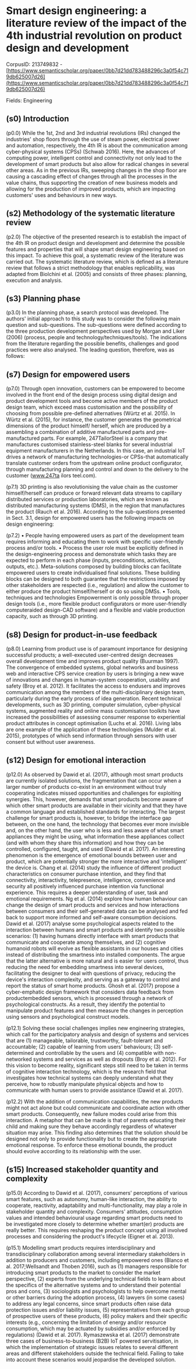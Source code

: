 # Smart design engineering: a literature review of the impact of the 4th industrial revolution on product design and development

CorpusID: 213749832 - [https://www.semanticscholar.org/paper/0bb7d21dd783488296c3a0f54c719db625007d26](https://www.semanticscholar.org/paper/0bb7d21dd783488296c3a0f54c719db625007d26)

Fields: Engineering

## (s0) Introduction
(p0.0) While the 1st, 2nd and 3rd industrial revolutions (IRs) changed the industries' shop floors through the use of steam power, electrical power and automation, respectively, the 4th IR is about the communication among cyber-physical systems (CPSs) (Schwab 2016). Here, the advances of computing power, intelligent control and connectivity not only lead to the development of smart products but also allow for radical changes in several other areas. As in the previous IRs, sweeping changes in the shop floor are causing a cascading effect of changes through all the processes in the value chains, thus supporting the creation of new business models and allowing for the production of improved products, which are impacting customers' uses and behaviours in new ways.
## (s2) Methodology of the systematic literature review
(p2.0) The objective of the presented research is to establish the impact of the 4th IR on product design and development and determine the possible features and properties that will shape smart design engineering based on this impact. To achieve this goal, a systematic review of the literature was carried out. The systematic literature review, which is defined as a literature review that follows a strict methodology that enables replicability, was adapted from Biolchini et al. (2005) and consists of three phases: planning, execution and analysis.
## (s3) Planning phase
(p3.0) In the planning phase, a search protocol was developed. The authors' initial approach to this study was to consider the following main question and sub-questions. The sub-questions were defined according to the three production development perspectives used by Morgan and Liker (2006) (process, people and technology/techniques/tools). The indications from the literature regarding the possible benefits, challenges and good practices were also analysed. The leading question, therefore, was as follows:
## (s7) Design for empowered users
(p7.0) Through open innovation, customers can be empowered to become involved in the front end of the design process using digital design and product development tools and become active members of the product design team, which exceed mass customisation and the possibility of choosing from possible pre-defined alternatives (Würtz et al. 2015). In Würtz et al. (2015), for instance, the customer generates the geometrical dimensions of the product himself/ herself, which are produced by a assembling a combination of additive manufactured parts and pre-manufactured parts. For example, 247TailorSteel is a company that manufactures customised stainless-steel blanks for several industrial equipment manufacturers in the Netherlands. In this case, an industrial IoT drives a network of manufacturing technologies-or CPSs-that automatically translate customer orders from the upstream online product configurator, through manufacturing planning and control and down to the delivery to the customer (www.247ta ilors teel.com).

(p7.1) 3D printing is also revolutionising the value chain as the customer himself/herself can produce or forward relevant data streams to capillary distributed services or production laboratories, which are known as distributed manufacturing systems (DMS), in the region that manufactures the product (Rauch et al. 2016). According to the sub-questions presented in Sect. 3.1, design for empowered users has the following impacts on design engineering:

(p7.2) • People having empowered users as part of the development team requires informing and educating them to work with specific user-friendly process and/or tools. • Process the user role must be explicitly defined in the design-engineering process and demonstrate which tasks they are expected to perform in each phase (inputs, preconditions, activities, outputs, etc.). Meta-solutions composed by building blocks can facilitate empowered users to create individualised final solutions. These building blocks can be designed to both guarantee that the restrictions imposed by other stakeholders are respected (i.e., regulation) and allow the customer to either produce the product himself/herself or do so using DMSs. • Tools, techniques and technologies Empowerment is only possible through proper design tools (i.e., more flexible product configurators or more user-friendly computeraided design-CAD software) and a flexible and viable production capacity, such as through 3D printing.
## (s8) Design for product-in-use feedback
(p8.0) Learning from product use is of paramount importance for designing successful products; a well-executed user-centred design decreases overall development time and improves product quality (Buurman 1997). The convergence of embedded systems, global networks and business web and interactive CPS service creation by users is bringing a new wave of innovations and changes in human-system cooperation, usability and safety (Broy et al. 2012). It facilitates the access to endusers and improves communication among the members of the multi-disciplinary design team, particularly during the early process of idea generation. Recent technical developments, such as 3D printing, computer simulation, cyber-physical systems, augmented reality and online mass customisation toolkits have increased the possibilities of assessing consumer response to experiential product attributes in concept optimisation (Luchs et al. 2016). Living labs are one example of the application of these technologies (Mulder et al. 2015), prototypes of which send information through sensors with user consent but without user awareness.
## (s12) Design for emotional interaction
(p12.0) As observed by Dawid et al. (2017), although most smart products are currently isolated solutions, the fragmentation that can occur when a larger number of products co-exist in an environment without truly cooperating indicates missed opportunities and challenges for exploiting synergies. This, however, demands that smart products become aware of which other smart products are available in their vicinity and that they have a common language and established standards for interacting. The largest challenge for smart products is, however, to bridge the interface gap between, on the one hand, the technology that becomes ever more invisible and, on the other hand, the user who is less and less aware of what smart appliances they might be using, what information these appliances collect (and with whom they share this information) and how they can be controlled, configured, taught, and used (Dawid et al. 2017). An interesting phenomenon is the emergence of emotional bounds between user and product, which are potentially stronger the more interactive and 'intelligent' the device is. Chang et al. (2014) study the influence of different product characteristics on consumer purchase intention, and they find that connectivity, interactivity, telepresence, intelligence, convenience and security all positively influenced purchase intention via functional experience. This requires a deeper understanding of user, task and emotional requirements. Ng et al. (2014) explore how human behaviour can change the design of smart products and services and how interactions between consumers and their self-generated data can be analysed and fed back to support more informed and self-aware consumption decisions. Dawid et al. (2017) analyse some psychological aspects related to the interaction between humans and smart products and identify two possible scenarios: (1) having humans directly interface with smart products that communicate and cooperate among themselves, and (2) cognitive humanoid robots will evolve as flexible assistants in our houses and cities instead of distributing the smartness into installed components. The argue that the latter alternative is more natural and is easier for users control, thus reducing the need for embedding smartness into several devices, facilitating the designer to deal with questions of privacy, reducing the device's interaction complexity, and serving as a gateway to control and report the status of smart home products. Ghosh et al. (2017) propose a cyber-emphatic design framework that considers data feedback from productembedded sensors, which is processed through a network of psychological constructs. As a result, they identify the potential to manipulate product features and then measure the changes in perception using sensors and psychological construct models.

(p12.1) Solving these social challenges implies new engineering strategies, which call for the participatory analysis and design of systems and services that are (1) manageable, tailorable, trustworthy, fault-tolerant and accountable; (2) capable of learning from users' behaviours; (3) self-determined and controllable by the users and (4) compatible with non-networked systems and services as well as dropouts (Broy et al. 2012). For this vision to become reality, significant steps still need to be taken in terms of cognitive interaction technology, which is the research field that investigates how technical systems can deeply understand what they perceive, how to robustly manipulate physical objects and how to communicate with human users to provide assistance (Dawid et al. 2017).

(p12.2) With the addition of communication capabilities, the new products might not act alone but could communicate and coordinate action with other smart products. Consequently, new failure modes could arise from this interaction. A metaphor that can be made is that of parents educating their child and making sure they behave accordingly regardless of whatever situation may arise. This finding also determines that the solution should be designed not only to provide functionality but to create the appropriate emotional response. To enforce these emotional bounds, the product should evolve according to its relationship with the user.
## (s15) Increased stakeholder quantity and complexity
(p15.0) According to Dawid et al. (2017), consumers' perceptions of various smart features, such as autonomy, human-like interaction, the ability to cooperate, reactivity, adaptability and multi-functionality, may play a role in stakeholder quantity and complexity. Consumers' attitudes, consumption values and intended behavioural usage regarding smart products need to be investigated more closely to determine whether smart(er) products are really better. This requires reshaping the product concept using all involved processes and considering the product's lifecycle (Eigner et al. 2013).

(p15.1) Modelling smart products requires interdisciplinary and transdisciplinary collaboration among several intermediary stakeholders in addition to producers and customers, including empowered ones (Blanco et al. 2017;Wellsandt and Thoben 2016), such as (1) managers responsible for introducing smart products to the market to consider the market perspective, (2) experts from the underlying technical fields to learn about the specifics of the alternative systems and to understand their potential pros and cons, (3) sociologists and psychologists to help overcome mental or other barriers during the adoption process, (4) lawyers (in some cases) to address any legal concerns, since smart products often raise data protection issues and/or liability issues, (5) representatives from each group of prospective users of these products, (6) policy makers and their specific interests (e.g., concerning the limitation of energy and/or resource consumption, which may be actuated by subsidies and/or enforced by regulations) (Dawid et al. 2017). Rymaszewska et al. (2017) demonstrate three cases of business-to-business (B2B) IoT powered servitisation, in which the implementation of strategic issues relates to several different areas and different stakeholders outside the technical field. Failing to take into account these scenarios would jeopardise the developed solution.

